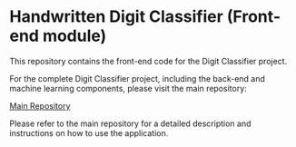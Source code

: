 # Handwritten Digit Classifier (Front-end module)
This repository contains the front-end code for the Digit Classifier project.

For the complete Digit Classifier project, including the back-end and machine learning components, please visit the main repository:

[Main Repository](https://github.com/Slimani-CE/digit-classifier)

Please refer to the main repository for a detailed description and instructions on how to use the application.

